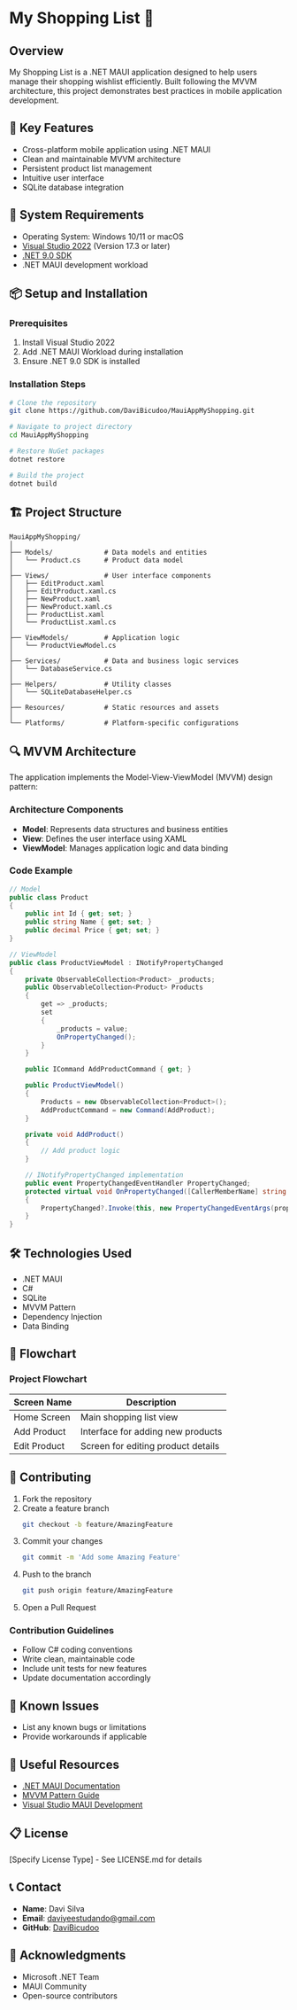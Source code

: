 # My Shopping List 📝

## Overview
My Shopping List is a .NET MAUI application designed to help users manage their shopping wishlist efficiently. Built following the MVVM architecture, this project demonstrates best practices in mobile application development.

## 🚀 Key Features
- Cross-platform mobile application using .NET MAUI
- Clean and maintainable MVVM architecture
- Persistent product list management
- Intuitive user interface
- SQLite database integration

## 🔧 System Requirements
- Operating System: Windows 10/11 or macOS
- [Visual Studio 2022](https://visualstudio.microsoft.com/) (Version 17.3 or later)
- [.NET 9.0 SDK](https://dotnet.microsoft.com/download/dotnet/9.0)
- .NET MAUI development workload

## 📦 Setup and Installation

### Prerequisites
1. Install Visual Studio 2022
2. Add .NET MAUI Workload during installation
3. Ensure .NET 9.0 SDK is installed

### Installation Steps
```bash
# Clone the repository
git clone https://github.com/DaviBicudoo/MauiAppMyShopping.git

# Navigate to project directory
cd MauiAppMyShopping

# Restore NuGet packages
dotnet restore

# Build the project
dotnet build
```

## 🏗️ Project Structure
```
MauiAppMyShopping/
│
├── Models/             # Data models and entities
│   └── Product.cs      # Product data model
│
├── Views/              # User interface components
│   ├── EditProduct.xaml
│   ├── EditProduct.xaml.cs
│   ├── NewProduct.xaml
│   ├── NewProduct.xaml.cs
│   ├── ProductList.xaml
│   └── ProductList.xaml.cs
│
├── ViewModels/         # Application logic
│   └── ProductViewModel.cs
│
├── Services/           # Data and business logic services
│   └── DatabaseService.cs
│
├── Helpers/            # Utility classes
│   └── SQLiteDatabaseHelper.cs
│
├── Resources/          # Static resources and assets
│
└── Platforms/          # Platform-specific configurations
```

## 🔍 MVVM Architecture
The application implements the Model-View-ViewModel (MVVM) design pattern:

### Architecture Components
- **Model**: Represents data structures and business entities
- **View**: Defines the user interface using XAML
- **ViewModel**: Manages application logic and data binding

### Code Example
```csharp
// Model
public class Product
{
    public int Id { get; set; }
    public string Name { get; set; }
    public decimal Price { get; set; }
}

// ViewModel
public class ProductViewModel : INotifyPropertyChanged
{
    private ObservableCollection<Product> _products;
    public ObservableCollection<Product> Products 
    {
        get => _products;
        set 
        {
            _products = value;
            OnPropertyChanged();
        }
    }

    public ICommand AddProductCommand { get; }

    public ProductViewModel()
    {
        Products = new ObservableCollection<Product>();
        AddProductCommand = new Command(AddProduct);
    }

    private void AddProduct()
    {
        // Add product logic
    }

    // INotifyPropertyChanged implementation
    public event PropertyChangedEventHandler PropertyChanged;
    protected virtual void OnPropertyChanged([CallerMemberName] string propertyName = null)
    {
        PropertyChanged?.Invoke(this, new PropertyChangedEventArgs(propertyName));
    }
}
```

## 🛠 Technologies Used
- .NET MAUI
- C# 
- SQLite
- MVVM Pattern
- Dependency Injection
- Data Binding

## 🧩 Flowchart

### Project Flowchart


| Screen Name | Description | 
|-------------|-------------|
| Home Screen | Main shopping list view | 
| Add Product | Interface for adding new products |
| Edit Product | Screen for editing product details | 

## 🤝 Contributing
1. Fork the repository
2. Create a feature branch 
   ```bash
   git checkout -b feature/AmazingFeature
   ```
3. Commit your changes 
   ```bash
   git commit -m 'Add some Amazing Feature'
   ```
4. Push to the branch 
   ```bash
   git push origin feature/AmazingFeature
   ```
5. Open a Pull Request

### Contribution Guidelines
- Follow C# coding conventions
- Write clean, maintainable code
- Include unit tests for new features
- Update documentation accordingly

## 🐛 Known Issues
- List any known bugs or limitations
- Provide workarounds if applicable

## 🔗 Useful Resources
- [.NET MAUI Documentation](https://learn.microsoft.com/en-us/dotnet/maui/)
- [MVVM Pattern Guide](https://learn.microsoft.com/en-us/dotnet/architecture/maui/mvvm)
- [Visual Studio MAUI Development](https://visualstudio.microsoft.com/vs/features/net-maui/)

## 📋 License
[Specify License Type] - See LICENSE.md for details

## 📞 Contact
- **Name**: Davi Silva
- **Email**: daviyeestudando@gmail.com
- **GitHub**: [DaviBicudoo](https://github.com/DaviBicudoo)

## 🌟 Acknowledgments
- Microsoft .NET Team
- MAUI Community
- Open-source contributors
